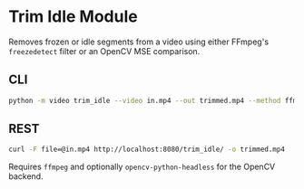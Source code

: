 # Trim Idle Module

Removes frozen or idle segments from a video using either FFmpeg's `freezedetect` filter or an OpenCV MSE comparison.

## CLI

```bash
python -m video trim_idle --video in.mp4 --out trimmed.mp4 --method ffmpeg
```

## REST

```bash
curl -F file=@in.mp4 http://localhost:8080/trim_idle/ -o trimmed.mp4
```

Requires `ffmpeg` and optionally `opencv-python-headless` for the OpenCV backend.

